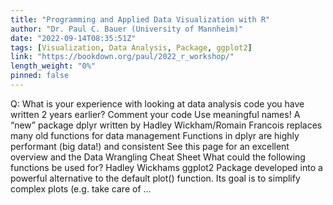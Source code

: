 ```yaml
---
title: "Programming and Applied Data Visualization with R"
author: "Dr. Paul C. Bauer (University of Mannheim)"
date: "2022-09-14T08:35:51Z"
tags: [Visualization, Data Analysis, Package, ggplot2]
link: "https://bookdown.org/paul/2022_r_workshop/"
length_weight: "0%"
pinned: false
---
```


Q: What is your experience with looking at data analysis code you have written 2 years earlier? Comment your code Use meaningful names! A “new” package dplyr written by Hadley Wickham/Romain Francois replaces many old functions for data management Functions in dplyr are highly performant (big data!) and consistent See this page for an excellent overview and the Data Wrangling Cheat Sheet What could the following functions be used for? Hadley Wickhams ggplot2 Package developed into a powerful alternative to the default plot() function. Its goal is to simplify complex plots (e.g. take care of ...
